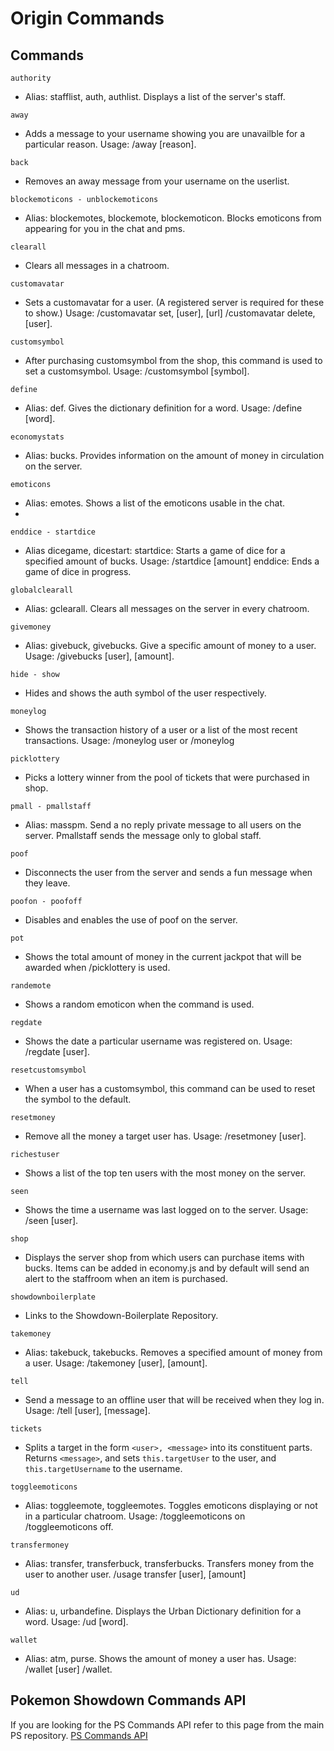 Origin Commands 
========================================================================

Commands
------------------------------------------------------------------------

`authority`
*	Alias: stafflist, auth, authlist. Displays a list of the server's staff.

`away`
*	Adds a message to your username showing you are unavailble for a particular reason. Usage: /away [reason].

`back`
*	Removes an away message from your username on the userlist.

`blockemoticons - unblockemoticons`
*	Alias: blockemotes, blockemote, blockemoticon. Blocks emoticons from appearing for you in the chat and pms. 

`clearall`
*	Clears all messages in a chatroom. 

`customavatar`
*	Sets a customavatar for a user. (A registered server is required for these to show.) 
	Usage: /customavatar set, [user], [url] /customavatar delete, [user].

`customsymbol`
*	After purchasing customsymbol from the shop, this command is used to set a customsymbol. Usage: /customsymbol [symbol].

`define`
*	Alias: def. Gives the dictionary definition for a word. Usage: /define [word].

`economystats`  
*	Alias: bucks. Provides information on the amount of money in circulation on the server. 

`emoticons`
*	Alias: emotes. Shows a list of the emoticons usable in the chat. 
*	
`enddice - startdice`
*	Alias dicegame, dicestart: startdice: Starts a game of dice for a specified amount of bucks. Usage: /startdice [amount]
	enddice: Ends a game of dice in progress. 

`globalclearall`
*	Alias: gclearall. Clears all messages on the server in every chatroom. 

`givemoney`
*	Alias: givebuck, givebucks. Give a specific amount of money to a user. Usage: /givebucks [user], [amount].

`hide - show`
*	Hides and shows the auth symbol of the user respectively. 

`moneylog`
*	Shows the transaction history of a user or a list of the most recent transactions. Usage: /moneylog user or /moneylog

`picklottery`
*	Picks a lottery winner from the pool of tickets that were purchased in shop. 

`pmall - pmallstaff`
*	Alias: masspm. Send a no reply private message to all users on the server. Pmallstaff sends the message only to global staff.

`poof`
*	Disconnects the user from the server and sends a fun message when they leave. 

`poofon - poofoff`
*	Disables and enables the use of poof on the server. 

`pot`
*	Shows the total amount of money in the current jackpot that will be awarded when /picklottery is used. 

`randemote`
*	Shows a random emoticon when the command is used. 

`regdate`
*	Shows the date a particular username was registered on. Usage: /regdate [user].

`resetcustomsymbol`
*	When a user has a customsymbol, this command can be used to reset the symbol to the default. 

`resetmoney`
*	Remove all the money a target user has. Usage: /resetmoney [user].

`richestuser`
*	Shows a list of the top ten users with the most money on the server. 

`seen`
*	Shows the time a username was last logged on to the server. Usage: /seen [user].

`shop`
*	Displays the server shop from which users can purchase items with bucks. Items can be added in economy.js and by default will
  send an alert to the staffroom when an item is purchased. 

`showdownboilerplate`
*	Links to the Showdown-Boilerplate Repository. 

`takemoney`
*	Alias: takebuck, takebucks. Removes a specified amount of money from a user. Usage: /takemoney [user], [amount].

`tell`
*	Send a message to an offline user that will be received when they log in. Usage: /tell [user], [message].

`tickets`
*	Splits a target in the form `<user>, <message>` into its constituent parts.
	Returns `<message>`, and sets `this.targetUser` to the user, and
	`this.targetUsername` to the username.

`toggleemoticons`
*	Alias: toggleemote, toggleemotes. Toggles emoticons displaying or not in a particular chatroom. Usage: /toggleemoticons on 		        
  /toggleemoticons off.

`transfermoney`
*	Alias: transfer, transferbuck, transferbucks. Transfers money from the user to another user. /usage transfer [user], [amount]

`ud`
*	Alias: u, urbandefine. Displays the Urban Dictionary definition for a word. Usage: /ud [word].

`wallet`
*	Alias: atm, purse. Shows the amount of money a user has. Usage: /wallet [user] /wallet.


Pokemon Showdown Commands API 
------------------------------------------------------------------------
If you are looking for the PS Commands API refer to this page from the main PS repository. 
[PS Commands API](https://github.com/Zarel/Pokemon-Showdown/blob/master/chat-plugins/COMMANDS.md)
